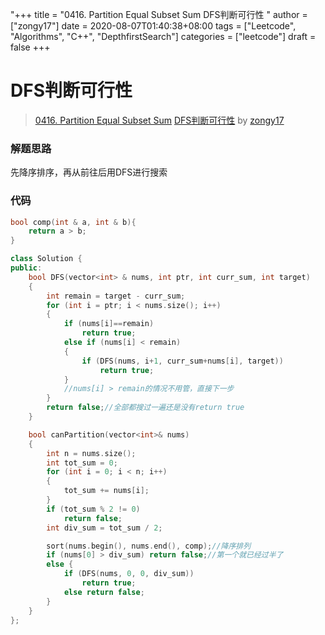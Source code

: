 "+++
title = "0416. Partition Equal Subset Sum DFS判断可行性 "
author = ["zongy17"]
date = 2020-08-07T01:40:38+08:00
tags = ["Leetcode", "Algorithms", "C++", "DepthfirstSearch"]
categories = ["leetcode"]
draft = false
+++

# DFS判断可行性

> [0416. Partition Equal Subset Sum](https://leetcode-cn.com/problems/partition-equal-subset-sum/)
> [DFS判断可行性](https://leetcode-cn.com/problems/partition-equal-subset-sum/solution/dfspan-duan-ke-xing-xing-by-zongy17/) by [zongy17](https://leetcode-cn.com/u/zongy17/)

### 解题思路
先降序排序，再从前往后用DFS进行搜索

### 代码

```cpp
bool comp(int & a, int & b){
    return a > b;
}

class Solution {
public:
    bool DFS(vector<int> & nums, int ptr, int curr_sum, int target)
    {
        int remain = target - curr_sum;
        for (int i = ptr; i < nums.size(); i++)
        {
            if (nums[i]==remain)
                return true;
            else if (nums[i] < remain)
            {
                if (DFS(nums, i+1, curr_sum+nums[i], target))
                    return true;
            }
            //nums[i] > remain的情况不用管，直接下一步
        }
        return false;//全部都搜过一遍还是没有return true
    }

    bool canPartition(vector<int>& nums)
    {
        int n = nums.size();
        int tot_sum = 0;
        for (int i = 0; i < n; i++)
        {
            tot_sum += nums[i];
        }
        if (tot_sum % 2 != 0)
            return false;
        int div_sum = tot_sum / 2;

        sort(nums.begin(), nums.end(), comp);//降序排列
        if (nums[0] > div_sum) return false;//第一个就已经过半了
        else {
            if (DFS(nums, 0, 0, div_sum))
                return true;
            else return false;
        }
    }
};
```